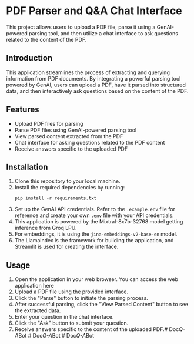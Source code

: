# PDF Parser and Q&A Chat Interface

This project allows users to upload a PDF file, parse it using a GenAI-powered parsing tool, and then utilize a chat interface to ask questions related to the content of the PDF.

## Introduction
This application streamlines the process of extracting and querying information from PDF documents. By integrating a powerful parsing tool powered by GenAI, users can upload a PDF, have it parsed into structured data, and then interactively ask questions based on the content of the PDF.

## Features
- Upload PDF files for parsing
- Parse PDF files using GenAI-powered parsing tool
- View parsed content extracted from the PDF
- Chat interface for asking questions related to the PDF content
- Receive answers specific to the uploaded PDF

## Installation
1. Clone this repository to your local machine.
2. Install the required dependencies by running:
    ```
    pip install -r requirements.txt
    ```
3. Set up the GenAI API credentials. Refer to the `.example.env` file for reference and create your own `.env` file with your API credentials.
4. This application is powered by the Mixtral-8x7b-32768 model getting inference from Groq LPU.
5. For embeddings, it is using the `jina-embeddings-v2-base-en` model.
6. The Llamaindex is the framework for building the application, and Streamlit is used for creating the interface.

## Usage
1. Open the application in your web browser. You can access the web application here
2. Upload a PDF file using the provided interface.
3. Click the "Parse" button to initiate the parsing process.
4. After successful parsing, click the "View Parsed Content" button to see the extracted data.
5. Enter your question in the chat interface.
6. Click the "Ask" button to submit your question.
7. Receive answers specific to the content of the uploaded PDF.#   D o c _ Q - A _ B o t  
 #   D o c _ Q - A _ B o t  
 #   D o c _ Q - A _ B o t  
 